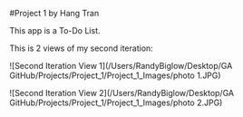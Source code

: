 #Project 1
by Hang Tran

This app is a To-Do List. 

This is 2 views of my second iteration:

![Second Iteration View 1](/Users/RandyBiglow/Desktop/GA GitHub/Projects/Project_1/Project_1_Images/photo 1.JPG)

![Second Iteration View 2](/Users/RandyBiglow/Desktop/GA GitHub/Projects/Project_1/Project_1_Images/photo 2.JPG)

